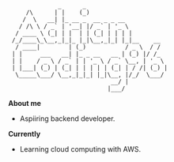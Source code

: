 <pre><code>
              _      _                       
     /\      | |    (_)                      
    /  \   __| |_ __ _  __ _ _ __            
   / /\ \ / _` | '__| |/ _` | '_ \           
  / ____ \ (_| | |  | | (_| | | | |          
 /_/____\_\__,_|_|_ |_|\__,_|_| |_|__    __  
  / ____|        | (_)           / _ \  / /  
 | |     ___   __| |_ _ __   __ | (_) |/ /_  
 | |    / _ \ / _` | | '_ \ / _` \__, | '_ \ 
 | |___| (_) | (_| | | | | | (_| | / /| (_) |
  \_____\___/ \__,_|_|_| |_|\__, |/_/  \___/ 
                             __/ |           
                            |___/            
</code></pre>

**About me**
- Aspiiring backend developer.

**Currently**
- Learning cloud computing with AWS.
